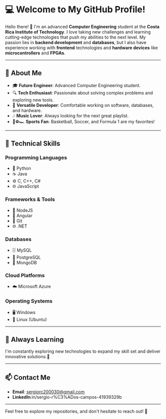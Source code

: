 # 💻 Welcome to My GitHub Profile!

Hello there! 👋 I'm an advanced **Computer Engineering** student at the **Costa Rica Institute of Technology**. I love taking new challenges and learning cutting-edge technologies that push my abilities to the next level. My passion lies in **backend development** and **databases**, but I also have experience working with **frontend** technologies and **hardware devices** like **microcontrollers** and **FPGAs**.

---

## 🌟 About Me

- 🎓 **Future Engineer**: Advanced Computer Engineering student.
- 🔍 **Tech Enthusiast**: Passionate about solving complex problems and exploring new tools.
- 🤖 **Versatile Developer**: Comfortable working on software, databases, and hardware.
- 🎶 **Music Lover**: Always looking for the next great playlist.
- 🏀⚽🏎️ **Sports Fan**: Basketball, Soccer, and Formula 1 are my favorites!

---

## 🔧 Technical Skills

### Programming Languages

- 🐍 Python
- ☕ Java
- ⚙️ C, C++, C#
- 🌐 JavaScript

### Frameworks & Tools

- 🚀 NodeJS
- 📐 Angular
- 🌳 Git
- 🌐 .NET

### Databases

- 🗄️ MySQL
- 🐘 PostgreSQL
- 🍃 MongoDB

### Cloud Platforms

- ☁️ Microsoft Azure

### Operating Systems

- 🖥️ Windows
- 🐧 Linux (Ubuntu)

---

## 🌱 Always Learning

I'm constantly exploring new technologies to expand my skill set and deliver innovative solutions.🤝

---

## 📫 Contact Me

- **Email**: sergiorc200030@gmail.com
- **LinkedIn**:in/sergio-r%C3%ADos-campos-41939329b

---

Feel free to explore my repositories, and don't hesitate to reach out! 🚀

